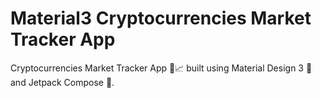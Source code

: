 # Material3 Cryptocurrencies Market Tracker App
Cryptocurrencies Market Tracker App 📱📈 built using Material Design 3 💎 and Jetpack Compose 🚀.
